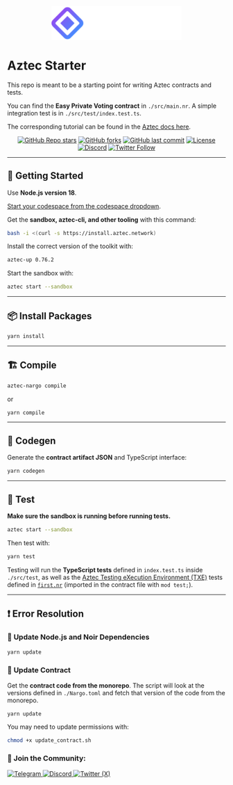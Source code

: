 <div align="center">
  <a href="https://aztec.network">
    <img src="https://github.com/AztecProtocol/aztec-packages/blob/master/docs/static/img/aztec-logo.9cde8ae1.svg" alt="Aztec Protocol Logo" width="300">
  </a>
</div>

# Aztec Starter

This repo is meant to be a starting point for writing Aztec contracts and tests.

You can find the **Easy Private Voting contract** in `./src/main.nr`. A simple integration test is in `./src/test/index.test.ts`.

The corresponding tutorial can be found in the [Aztec docs here](https://docs.aztec.network/developers/tutorials/codealong/contract_tutorials/private_voting_contract).

<div align="center">

[![GitHub Repo stars](https://img.shields.io/github/stars/AztecProtocol/aztec-starter?logo=github&color=yellow)](https://github.com/AztecProtocol/aztec-starter/stargazers)
[![GitHub forks](https://img.shields.io/github/forks/AztecProtocol/aztec-starter?logo=github&color=blue)](https://github.com/AztecProtocol/aztec-starter/network/members)
[![GitHub last commit](https://img.shields.io/github/last-commit/AztecProtocol/aztec-starter?logo=git)](https://github.com/AztecProtocol/aztec-starter/commits/main)
[![License](https://img.shields.io/badge/License-MIT-green.svg)](https://opensource.org/license/mit)
[![Discord](https://img.shields.io/badge/discord-join%20chat-5B5EA6)](https://discord.gg/aztec)
[![Twitter Follow](https://img.shields.io/twitter/follow/aztecnetwork?style=flat&logo=twitter)](https://x.com/aztecnetwork)

</div>

---

## 🚀 **Getting Started**

Use **Node.js version 18**.

[Start your codespace from the codespace dropdown](https://docs.github.com/en/codespaces/getting-started/quickstart).

Get the **sandbox, aztec-cli, and other tooling** with this command:

```bash
bash -i <(curl -s https://install.aztec.network)
```

Install the correct version of the toolkit with:

```bash
aztec-up 0.76.2
```

Start the sandbox with:

```bash
aztec start --sandbox
```

---

## 📦 **Install Packages**

```bash
yarn install
```

---

## 🏗 **Compile**

```bash
aztec-nargo compile
```

or

```bash
yarn compile
```

---

## 🔧 **Codegen**

Generate the **contract artifact JSON** and TypeScript interface:

```bash
yarn codegen
```

---

## 🧪 **Test**

**Make sure the sandbox is running before running tests.**

```bash
aztec start --sandbox
```

Then test with:

```bash
yarn test
```

Testing will run the **TypeScript tests** defined in `index.test.ts` inside `./src/test`, as well as the [Aztec Testing eXecution Environment (TXE)](https://docs.aztec.network/guides/developer_guides/smart_contracts/testing) tests defined in [`first.nr`](./src/test/first.nr) (imported in the contract file with `mod test;`).

---

## ❗ **Error Resolution**

### 🔄 **Update Node.js and Noir Dependencies**

```bash
yarn update
```

### 🔄 **Update Contract**

Get the **contract code from the monorepo**. The script will look at the versions defined in `./Nargo.toml` and fetch that version of the code from the monorepo.

```bash
yarn update
```

You may need to update permissions with:

```bash
chmod +x update_contract.sh
```

### 💬 Join the Community:

<p align="left">
  <a href="https://t.me/AztecAnnouncements_Official">
    <img src="https://img.shields.io/badge/Telegram-26A5E4?logo=telegram&logoColor=white&style=for-the-badge" alt="Telegram">
  </a>
  <a href="https://discord.gg/aztec">
    <img src="https://img.shields.io/badge/Discord-5865F2?logo=discord&logoColor=white&style=for-the-badge" alt="Discord">
  </a>
  <a href="https://x.com/aztecnetwork">
    <img src="https://img.shields.io/badge/Twitter-000000?logo=x&logoColor=white&style=for-the-badge" alt="Twitter (X)">
  </a>
</p>
